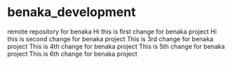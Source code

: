 # benaka_development
remote repository for benaka 
Hi this is first change for benaka project
Hi this is second change for benaka project
This is 3rd change for benaka project
This is 4th change for benaka project
This is 5th change for benaka project
This is 6th change for benaka project
